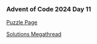 ### Advent of Code 2024 Day 11

[Puzzle Page](https://adventofcode.com/2024/day/11)

[Solutions Megathread](https://www.reddit.com/r/adventofcode/comments/1hbm0al/2024_day_11_solutions/)
